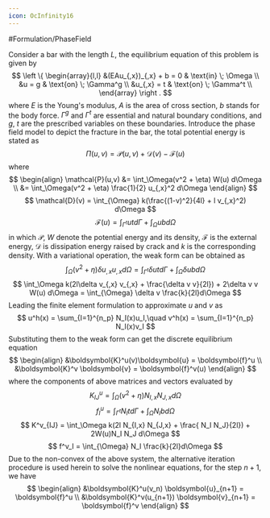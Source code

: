 ```yaml
---
icon: OcInfinity16
---
```



#Formulation/PhaseField 

Consider a bar with the length $L$, the equilibrium equation of this problem is given by
$$
\left \{
\begin{array}{l,l}
&(EAu_{,x})_{,x} + b = 0 & \text{in} \; \Omega \\
&u = g & \text{on} \; \Gamma^g \\
&u_{,x} = t & \text{on} \; \Gamma^t \\
\end{array}
\right .
$$
where $E$ is the Young's modulus, $A$ is the area of cross section, $b$ stands for the body force. $\Gamma^g$ and $\Gamma^t$ are essential and natural boundary conditions, and $g$, $t$ are the prescribed variables on these boundaries. 
Introduce the phase field model to depict the fracture in the bar, the total potential energy is stated as
$$
\Pi(u,v) = \mathcal{P}(u,v) + \mathcal{D}(v) - \mathcal{F}(u)
$$
where
$$
\begin{align}
\mathcal{P}(u,v) &= \int_\Omega(v^2 + \eta) W(u) d\Omega \\
&= \int_\Omega(v^2 + \eta) \frac{1}{2} u_{,x}^2 d\Omega
\end{align}
$$
$$
\mathcal{D}(v) = \int_{\Omega} k(\frac{(1-v)^2}{4l} + l v_{,x}^2) d\Omega
$$
$$
\mathcal{F}(u) = \int_{\Gamma^t} ut d\Gamma + \int_\Omega ub d\Omega
$$
in which $\mathcal{P}$, $W$ denote the potential energy and its density, $\mathcal{F}$ is the external energy, $\mathcal{D}$ is dissipation energy raised by crack and $k$ is the corresponding density.
With a variational operation, the weak form can be obtained as
$$
\int_\Omega (v^2+\eta) \delta u_{,x} u_{,x} d\Omega = \int_{\Gamma^t} \delta ut d\Gamma + \int_{\Omega} \delta ub d\Omega
$$
$$
\int_\Omega k(2l\delta v_{,x} v_{,x} + \frac{\delta v v}{2l}) + 2\delta v v W(u) d\Omega = \int_{\Omega} \delta v \frac{k}{2l}d\Omega
$$
Leading the finite element formulation to approximate $u$ and $v$ as
$$
u^h(x) = \sum_{I=1}^{n_p} N_I(x)u_I,\quad v^h(x) = \sum_{I=1}^{n_p} N_I(x)v_I
$$
Substituting them to the weak form can get the discrete equilibrium equation
$$
\begin{align}
&\boldsymbol{K}^u(v)\boldsymbol{u} = \boldsymbol{f}^u \\
&\boldsymbol{K}^v \boldsymbol{v} = \boldsymbol{f}^v(u)
\end{align}
$$
where the components of above matrices and vectors evaluated by
$$
K^u_{IJ} = \int_\Omega (v^2 + \eta) N_{I,x} N_{J,x} d\Omega
$$
$$
f^u_{I} = \int_{\Gamma^t} N_I t d\Gamma + \int_\Omega N_I b d\Omega
$$
$$
K^v_{IJ} = \int_\Omega k(2l N_{I,x} N_{J,x} + \frac{ N_I N_J}{2l}) + 2W(u)N_I N_J d\Omega
$$
$$
f^v_I = \int_{\Omega} N_I \frac{k}{2l}d\Omega
$$
Due to the non-convex of the above system, the alternative iteration procedure is used herein to solve the nonlinear equations, for the step $n+1$, we have
$$
\begin{align}
&\boldsymbol{K}^u(v_n) \boldsymbol{u}_{n+1} = \boldsymbol{f}^u \\
&\boldsymbol{K}^v(u_{n+1}) \boldsymbol{v}_{n+1} = \boldsymbol{f}^v
\end{align}
$$
